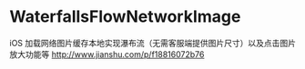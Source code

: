 # WaterfallsFlowNetworkImage
iOS 加载网络图片缓存本地实现瀑布流（无需客服端提供图片尺寸）以及点击图片放大功能等
http://www.jianshu.com/p/f18816072b76
